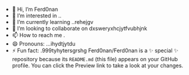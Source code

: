 - 👋 Hi, I’m Ferd0nan
- 👀 I’m interested in ..
- 🌱 I’m currently learning ..rehejgv
- 💞️ I’m looking to collaborate on dxsweryxhcjytfvubhjnk
- 📫 How to reach me .
- 😄 Pronouns: ...ihydtjytdu
- ⚡ Fun fact: .999tyhytersgrshg
Ferd0nan/Ferd0nan is a ✨ special ✨ repository because its `README.md` (this file) appears on your GitHub profile.
You can click the Preview link to take a look at your changes.
